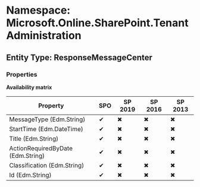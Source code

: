 # Namespace: Microsoft.Online.SharePoint.TenantAdministration
## Entity Type: ResponseMessageCenter

### Properties

**Availability matrix**

Property | SPO | SP 2019 | SP 2016 | SP 2013
----------|-----|---------|---------|--------
MessageType (Edm.String) | ✔ | ✖ | ✖ | ✖
StartTime (Edm.DateTime) | ✔ | ✖ | ✖ | ✖
Title (Edm.String) | ✔ | ✖ | ✖ | ✖
ActionRequiredByDate (Edm.String) | ✔ | ✖ | ✖ | ✖
Classification (Edm.String) | ✔ | ✖ | ✖ | ✖
Id (Edm.String) | ✔ | ✖ | ✖ | ✖


